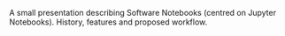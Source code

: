 A small presentation describing Software Notebooks (centred on Jupyter 
Notebooks). History, features and proposed workflow.
